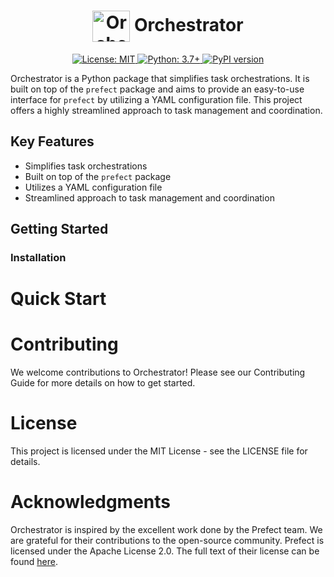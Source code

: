 <h1 align="center">
  <img src="assets/orchestrator.png" alt="Orchestrator" width="60" height="50" style="vertical-align: middle;">
  Orchestrator
</h1>

<p align="center">
  <a href="https://opensource.org/licenses/MIT">
    <img src="https://img.shields.io/badge/License-MIT-yellow.svg" alt="License: MIT">
  </a>
  <a href="https://python.org">
    <img src="https://img.shields.io/badge/python-3.7+-blue.svg" alt="Python: 3.7+">
  </a>
  <a href="https://pypi.org/project/orchestrator">
    <img src="https://badge.fury.io/py/orchestrator.svg" alt="PyPI version">
  </a>
</p>

Orchestrator is a Python package that simplifies task orchestrations. It is built on top of the `prefect` package and aims to provide an easy-to-use interface for `prefect` by utilizing a YAML configuration file. This project offers a highly streamlined approach to task management and coordination.


## Key Features

- Simplifies task orchestrations
- Built on top of the `prefect` package
- Utilizes a YAML configuration file
- Streamlined approach to task management and coordination



## Getting Started

### Installation


# Quick Start

# Contributing
We welcome contributions to Orchestrator! Please see our Contributing Guide for more details on how to get started.


# License
This project is licensed under the MIT License - see the LICENSE file for details.


# Acknowledgments
Orchestrator is inspired by the excellent work done by the Prefect team. We are grateful for their 
contributions to the open-source community. Prefect is licensed under the Apache License 2.0. 
The full text of their license can be found [here](https://github.com/PrefectHQ/prefect/blob/eb367aff04cb2f94313ec215909f3595ef3acf09/LICENSE).
